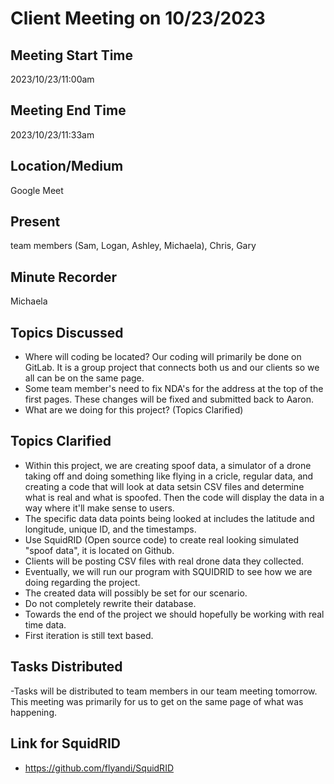 # Client Meeting on 10/23/2023

## Meeting Start Time
2023/10/23/11:00am

## Meeting End Time
2023/10/23/11:33am

## Location/Medium
Google Meet

## Present
team members (Sam, Logan, Ashley, Michaela), Chris, Gary

## Minute Recorder
Michaela

## Topics Discussed
- Where will coding be located? Our coding will primarily be done on GitLab. It is a group project that connects both us and our clients so we all can be on the same page.
- Some team member's need to fix NDA's for the address at the top of the first pages. These changes will be fixed and submitted back to Aaron.
- What are we doing for this project? (Topics Clarified)

## Topics Clarified
- Within this project, we are creating spoof data, a simulator of a drone taking off and doing something like flying in a cricle, regular data, and creating a code that will look at data setsin CSV files and determine what is real and what is spoofed. Then the code will display the data in a way where it'll make sense to users.
- The specific data data points being looked at includes the latitude and longitude, unique ID, and the timestamps.
- Use SquidRID (Open source code) to create real looking simulated "spoof data", it is located on Github.
- Clients will be posting CSV files with real drone data they collected.
- Eventually, we will run our program with SQUIDRID to see how we are doing regarding the project.
- The created data will possibly be set for our scenario.
- Do not completely rewrite their database.
- Towards the end of the project we should hopefully be working with real time data.
- First iteration is still text based.


## Tasks Distributed
-Tasks will be distributed to team members in our team meeting tomorrow. This meeting was primarily for us to get on the same page of what was happening.

## Link for SquidRID
- https://github.com/flyandi/SquidRID
